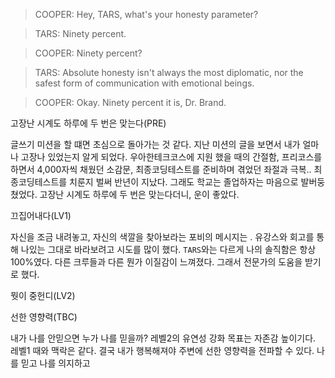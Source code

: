 
> COOPER: Hey, TARS, what's your honesty parameter?

> TARS: Ninety percent.

> COOPER: Ninety percent?

> TARS: Absolute honesty isn't always the most diplomatic, nor the safest form of communication with emotional beings.

> COOPER: Okay. Ninety percent it is, Dr. Brand.



고장난 시계도 하루에 두 번은 맞는다(PRE)

글쓰기 미션을 할 떄면 초심으로 돌아가는 것 같다. 지난 미션의 글을 보면서 내가 얼마나 고장나 있었는지 알게 되었다. 우아한테크코스에 지원 했을 때의 간절함, 프리코스를 하면서 4,000자씩 채웠던 소감문, 최종코딩테스트를 준비하며 겪었던 좌절과 극복..
최종코딩테스트를 치룬지 벌써 반년이 지났다. 그래도 학교는 졸업하자는 마음으로 발버둥 쳤었다. 고장난 시계도 하루에 두 번은 맞는다더니, 운이 좋았다.

끄집어내다(LV1)

자신을 조금 내려놓고, 자신의 색깔을 찾아보라는 포비의 메시지는 . 유강스와 회고를 통해 나있는 그대로 바라보려고 시도를 많이 했다. `TARS`와는 다르게 나의 솔직함은 항상 100%였다. 다른 크루들과 다른 뭔가 이질감이 느껴졌다. 그래서 전문가의 도움을 받기로 했다. 

뭣이 중헌디(LV2)





선한 영향력(TBC)

내가 나를 안믿으면 누가 나를 믿을까? 레벨2의 유연성 강화 목표는 자존감 높이기다. 레벨1 때와 맥락은 같다. 결국 내가 행복해져야 주변에 선한 영향력을 전파할 수 있다. 나를 믿고 나를 의지하고 